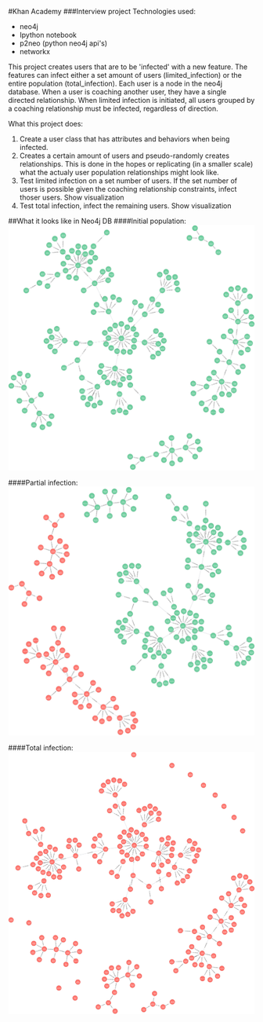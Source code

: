 #Khan Academy
###Interview project
Technologies used: 
* neo4j
* Ipython notebook
* p2neo (python neo4j api's)
* networkx

This project creates users that are to be 'infected' with a new feature. The features can infect either a set amount of users (limited_infection) or the entire population (total_infection).
Each user is a node in the neo4j database. When a user is coaching another user, they have a single directed relationship.
When limited infection is initiated, all users grouped by a coaching relationship must be infected, regardless of direction.

What this project does:
1. Create a user class that has attributes and behaviors when being infected.
2. Creates a certain amount of users and pseudo-randomly creates relationships. This is done in the hopes or replicating (in a smaller scale) what the actualy user population relationships might look like.
3. Test limited infection on a set number of users. If the set number of users is possible given the coaching relationship constraints, infect thoser users. Show visualization
4. Test total infection, infect the remaining users. Show visualization

##What it looks like in Neo4j DB
####Initial population:
![Image of Yaktocat](https://github.com/nrkfeller/UserInfection/blob/master/InitialPopulation.png)

####Partial infection:
![Image of Yaktocat](https://github.com/nrkfeller/UserInfection/blob/master/PartialInfection.png)

####Total infection:
![Image of Yaktocat](https://github.com/nrkfeller/UserInfection/blob/master/FullInfection.png)